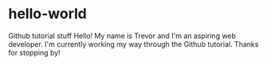 # hello-world
Github tutorial stuff
Hello! My name is Trevor and I'm an aspiring web developer. I'm currently working my way through the Github tutorial. Thanks for stopping by!
